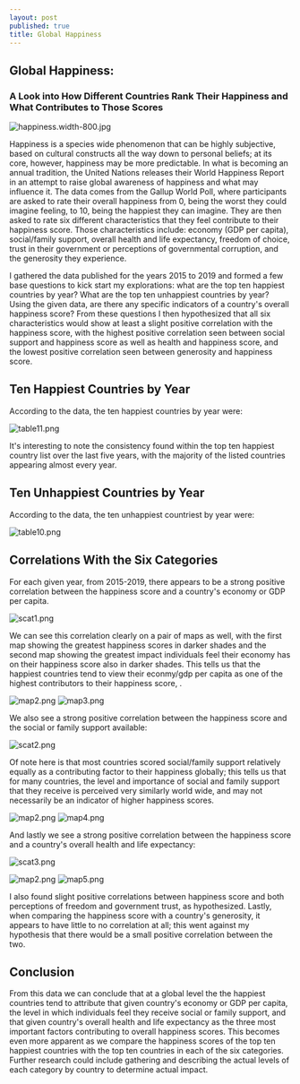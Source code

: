 ```yaml
---
layout: post
published: true
title: Global Happiness
---
```

## Global Happiness: 
### A Look into How Different Countries Rank Their Happiness and What Contributes to Those Scores

![happiness.width-800.jpg]({{site.baseurl}}/img/happiness.width-800.jpg)


Happiness is a species wide phenomenon that can be highly subjective, based on cultural constructs all the way down to personal beliefs; at its core, however, happiness may be more predictable. In what is becoming an annual tradition, the United Nations releases their World Happiness Report in an attempt to raise global awareness of happiness and what may influence it. The data comes from the Gallup World Poll, where participants are asked to rate their overall happiness from 0, being the worst they could imagine feeling, to 10, being the happiest they can imagine. They are then asked to rate six different characteristics that they feel contribute to their happiness score. Those characteristics include: economy (GDP per capita), social/family support, overall health and life expectancy, freedom of choice, trust in their government or perceptions of governmental corruption, and the generosity they experience. 

I gathered the data published for the years 2015 to 2019 and formed a few base questions to kick start my explorations: what are the top ten happiest countries by year? What are the top ten unhappiest countries by year? Using the given data, are there any specific indicators of a country's overall happiness score? From these questions I then hypothesized that all six characteristics would show at least a slight positive correlation with the happiness score, with the highest positive correlation seen between social support and happiness score as well as health and happiness score, and the lowest positive correlation seen between generosity and happiness score. 

## Ten Happiest Countries by Year

According to the data, the ten happiest countries by year were:

![table11.png]({{site.baseurl}}/img/table11.png)

It's interesting to note the consistency found within the top ten happiest country list over the last five years, with the majority of the listed countries appearing almost every year.



## Ten Unhappiest Countries by Year

According to the data, the ten unhappiest countriest by year were:

![table10.png]({{site.baseurl}}/img/table10.png)



## Correlations With the Six Categories

For each given year, from 2015-2019, there appears to be a strong positive correlation between the happiness score and a country's economy or GDP per capita.  

![scat1.png]({{site.baseurl}}/img/scat1.png)


We can see this correlation clearly on a pair of maps as well, with the first map showing the greatest happiness scores in darker shades and the second map showing the greatest impact individuals feel their economy has on their happiness score also in darker shades. This tells us that the happiest countries tend to view their econmy/gdp per capita as one of the highest contributors to their happiness score, .

![map2.png]({{site.baseurl}}/img/map2.png)
![map3.png]({{site.baseurl}}/img/map3.png)



We also see a strong positive correlation between the happiness score and the social or family support available:

![scat2.png]({{site.baseurl}}/img/scat2.png)

Of note here is that most countries scored social/family support relatively equally as a contributing factor to their happiness globally; this tells us that for many countries, the level and importance of social and family support that they receive is perceived very similarly world wide, and may not necessarily be an indicator of higher happiness scores.

![map2.png]({{site.baseurl}}/img/map2.png)
![map4.png]({{site.baseurl}}/img/map4.png)

And lastly we see a strong positive correlation between the happiness score and a country's overall health and life expectancy:

![scat3.png]({{site.baseurl}}/img/scat3.png)

![map2.png]({{site.baseurl}}/img/map2.png)
![map5.png]({{site.baseurl}}/img/map5.png)


I also found slight positive correlations between happiness score and both perceptions of freedom and government trust, as hypothesized. Lastly, when comparing the happiness score with a country's generosity, it appears to have little to no correlation at all; this went against my hypothesis that there would be a small positive correlation between the two. 

## Conclusion

From this data we can conclude that at a global level the the happiest countries tend to attribute that given country's economy or GDP per capita, the level in which individuals feel they receive social or family support, and that given country's overall health and life expectancy as the three most important factors contributing to overall happiness scores. This becomes even more apparent as we compare the happiness scores of the top ten happiest countries with the top ten countries in each of the six categories. Further research could include gathering and describing the actual levels of each category by country to determine actual impact.
